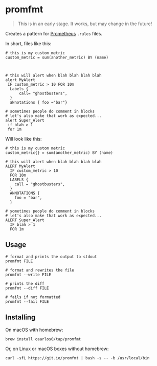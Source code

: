 # promfmt

> This is in an early stage. It works, but may change in the future!

Creates a pattern for [Prometheus](https://prometheus.io) `.rules` files.

In short, files like this:

```
# this is my custom metric
custom_metric = sum(another_metric) BY (name)



# this will alert when blah blah blah blah
alert MyAlert
 IF custom_metric > 10 FOR 10m
  Labels {
	  call= "ghostbusters",
  }
  aNnotations { foo ="bar"}

# sometimes people do comment in blocks
# let's also make that work as expected...
alert Super_Alert
 if blah > 1
 for 1m
```

Will look like this:

```
# this is my custom metric
custom_metric{} = sum(another_metric) BY (name)

# this will alert when blah blah blah blah
ALERT MyAlert
  IF custom_metric > 10
  FOR 10m
  LABELS {
    call = "ghostbusters",
  }
  ANNOTATIONS {
    foo = "bar",
  }

# sometimes people do comment in blocks
# let's also make that work as expected...
ALERT Super_Alert
  IF blah > 1
  FOR 1m
```

## Usage

```console
# format and prints the output to stdout
promfmt FILE

# format and rewrites the file
promfmt --write FILE

# prints the diff
promfmt --diff FILE

# fails if not formatted
promfmt --fail FILE
```


## Installing

On macOS with homebrew:

```console
brew install caarlos0/tap/promfmt
```

Or, on Linux or macOS boxes without homebrew:

```console
curl -sfL https://git.io/promfmt | bash -s -- -b /usr/local/bin
```
